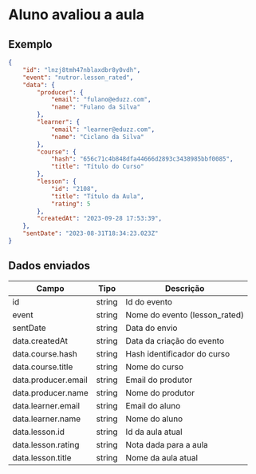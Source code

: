 # Aluno avaliou a aula

## Exemplo

```json
{
    "id": "lnzj8tmh47nblaxdbr8y0vdh",
    "event": "nutror.lesson_rated",
    "data": {
        "producer": {
            "email": "fulano@eduzz.com",
            "name": "Fulano da Silva"
        },
        "learner": {
            "email": "learner@eduzz.com",
            "name": "Ciclano da Silva"
        },
        "course": {
            "hash": "656c71c4b848dfa44666d2893c3438985bbf0085",
            "title": "Título do Curso"
        },
        "lesson": {
            "id": "2108",
            "title": "Título da Aula",
            "rating": 5
        },
        "createdAt": "2023-09-28 17:53:39",
    },
    "sentDate": "2023-08-31T18:34:23.023Z"
}
```

## Dados enviados

| Campo                 | Tipo   | Descrição                           |
|-----------------------|--------|-------------------------------------|
| id                    | string | Id do evento                        |
| event                 | string | Nome do evento (lesson_rated)       |
| sentDate              | string | Data do envio                       |
| data.createdAt        | string | Data da criação do evento           |
| data.course.hash      | string | Hash identificador do curso         |
| data.course.title     | string | Nome do curso                       |
| data.producer.email   | string | Email do produtor                   |
| data.producer.name    | string | Nome do produtor                    |
| data.learner.email    | string | Email do aluno                      |
| data.learner.name     | string | Nome do aluno                       |
| data.lesson.id        | string | Id da aula atual                    |
| data.lesson.rating    | string | Nota dada para a aula               |
| data.lesson.title     | string | Nome da aula atual                  |